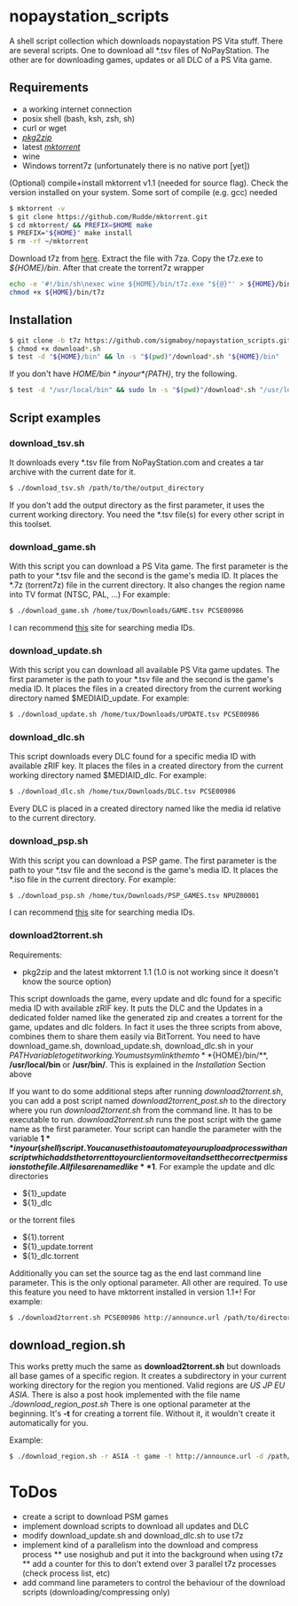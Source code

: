 # nopaystation\_scripts

A shell script collection which downloads nopaystation PS Vita stuff.
There are several scripts. One to download all \*.tsv files of NoPayStation. The other are for downloading games, updates or all DLC of a PS Vita game.

## Requirements
* a working internet connection
* posix shell (bash, ksh, zsh, sh)
* curl or wget
* [*pkg2zip*](https://github.com/mmozeiko/pkg2zip)
* latest [*mktorrent*](https://github.com/Rudde/mktorrent)
* wine
* Windows torrent7z (unfortunately there is no native port [yet])

(Optional) compile+install mktorrent v1.1 (needed for source flag).
Check the version installed on your system. Some sort of compile (e.g. gcc) needed
```bash
$ mktorrent -v
$ git clone https://github.com/Rudde/mktorrent.git
$ cd mktorrent/ && PREFIX=$HOME make
$ PREFIX="${HOME}" make install
$ rm -rf ~/mktorrent
```

Download t7z from [here](https://sourceforge.net/projects/t7z/files/t7z/0.9.2/).
Extract the file with 7za.
Copy the t7z.exe to *${HOME}/bin*.
After that create the torrent7z wrapper
```bash
echo -e '#!/bin/sh\nexec wine ${HOME}/bin/t7z.exe "${@}"' > ${HOME}/bin/t7z
chmod +x ${HOME}/bin/t7z
```

## Installation
```bash
$ git clone -b t7z https://github.com/sigmaboy/nopaystation_scripts.git && cd nopaystation_scripts
$ chmod +x download*.sh
$ test -d "${HOME}/bin" && ln -s "$(pwd)"/download*.sh "${HOME}/bin"
```
If you don't have *${HOME}/bin* in your *${PATH}*, try the following.
```bash
$ test -d "/usr/local/bin" && sudo ln -s "$(pwd)"/download*.sh "/usr/local/bin/"
```

## Script examples

### download\_tsv.sh
It downloads every \*.tsv file from NoPayStation.com and creates a tar archive with the current date for it.
```bash
$ ./download_tsv.sh /path/to/the/output_directory
```
If you don't add the output directory as the first parameter, it uses the current working directory.
You need the \*.tsv file(s) for every other script in this toolset.

### download\_game.sh
With this script you can download a PS Vita game.
The first parameter is the path to your \*.tsv file and the second is the game's media ID.
It places the \*.7z (torrent7z) file in the current directory.
It also changes the region name into TV format (NTSC, PAL, ...)
For example:
```bash
$ ./download_game.sh /home/tux/Downloads/GAME.tsv PCSE00986
```
I can recommend [this](http://renascene.com/psv/) site for searching media IDs.

### download\_update.sh
With this script you can download all available PS Vita game updates.
The first parameter is the path to your \*.tsv file and the second is the game's media ID.
It places the files in a created directory from the current working directory named $MEDIAID\_update.
For example:
```bash
$ ./download_update.sh /home/tux/Downloads/UPDATE.tsv PCSE00986
```

### download\_dlc.sh
This script downloads every DLC found for a specific media ID with available zRIF key.
It places the files in a created directory from the current working directory named $MEDIAID\_dlc.
For example:
```bash
$ ./download_dlc.sh /home/tux/Downloads/DLC.tsv PCSE00986
```
Every DLC is placed in a created directory named like the media id relative to the current directory.

### download\_psp.sh
With this script you can download a PSP game.
The first parameter is the path to your \*.tsv file and the second is the game's media ID.
It places the \*.iso file in the current directory.
For example:
```bash
$ ./download_psp.sh /home/tux/Downloads/PSP_GAMES.tsv NPUZ00001
```
I can recommend [this](http://renascene.com/psp/) site for searching media IDs.

### download2torrent.sh
Requirements:
* pkg2zip and the latest mktorrent 1.1
  (1.0 is not working since it doesn't know the source option)

This script downloads the game, every update and dlc found for a specific media ID with available zRIF key.
It puts the DLC and the Updates in a dedicated folder named like the generated zip and creates a torrent for the game, updates and dlc folders.
In fact it uses the three scripts from above, combines them to share them easily via BitTorrent. You need to have download\_game.sh, download\_update.sh, download\_dlc.sh in your $PATH variable to get it working.
You must symlink them to **${HOME}/bin/**, **/usr/local/bin** or **/usr/bin/**.
This is explained in the *Installation* Section above

If you want to do some additional steps after running *download2torrent.sh*, you can add a post script named *download2torrent_post.sh* to the directory where you run *download2torrent.sh* from the command line.
It has to be executable to run. *download2torrent.sh* runs the post script with the game name as the first parameter.
Your script can handle the parameter with the variable **$1** in your (shell) script.
You can use this to automate your upload process with an script which adds the torrent to your client or move it and
set the correct permissions to the file.
All files are named like **$1**.
For example the update and dlc directories
* ${1}_update
* ${1}_dlc

or the torrent files
* ${1}.torrent
* ${1}_update.torrent
* ${1}_dlc.torrent

Additionally you can set the source tag as the end last command line parameter. This is the only optional parameter. All other are required.
To use this feature you need to have mktorrent installed in version 1.1+!
For example:
```bash
$ ./download2torrent.sh PCSE00986 http://announce.url /path/to/directory/containing/the/tsv/files SOURCE
```

## download\_region.sh
This works pretty much the same as **download2torrent.sh** but downloads all base games of a specific region.
It creates a subdirectory in your current working directory for the region you mentioned. Valid regions are *US* *JP* *EU* *ASIA*.
There is also a post hook implemented with the file name *./download_region_post.sh*
There is one optional parameter at the beginning. It's **-t** for creating a torrent file. Without it, it wouldn't create it automatically for you.

Example:
```bash
$ ./download_region.sh -r ASIA -t game -t http://announce.url -d /path/to/directory/containing/the/tsv/files -s <SOURCE>
```

# ToDos
* create a script to download PSM games
* implement download scripts to download all updates and DLC
* modify download\_update.sh and download\_dlc.sh to use t7z
* implement kind of a parallelism into the download and compress process
** use nosighub and put it into the background when using t7z
** add a counter for this to don't extend over 3 parallel t7z processes (check process list, etc)
* add command line parameters to control the behaviour of the download scripts (downloading/compressing only)
